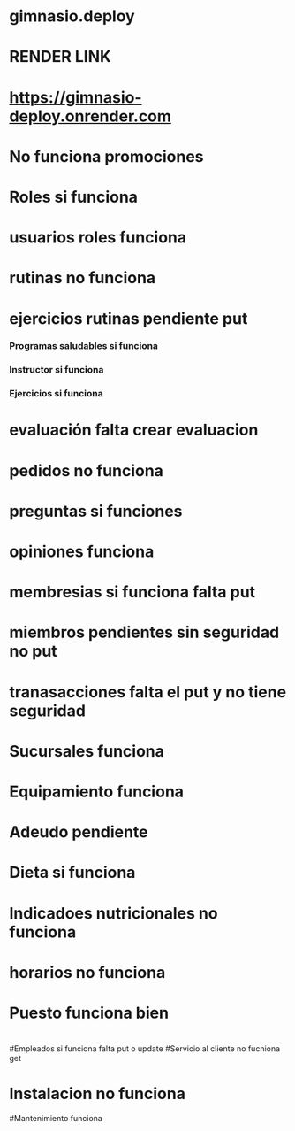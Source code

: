 # gimnasio.deploy

# RENDER LINK
# https://gimnasio-deploy.onrender.com

# No funciona promociones
# Roles si funciona
# usuarios roles funciona
# rutinas no funciona
# ejercicios rutinas pendiente put
### Programas saludables si funciona
### Instructor si funciona
### Ejercicios si funciona
# evaluación falta crear evaluacion
# pedidos no funciona
# preguntas si funciones
# opiniones funciona
# membresias si funciona falta put
# miembros pendientes sin seguridad no put
# tranasacciones falta el put y no tiene seguridad
# Sucursales funciona
# Equipamiento funciona
# Adeudo pendiente
# Dieta si funciona
# Indicadoes nutricionales no funciona
# horarios no funciona
# Puesto funciona bien
# 
#Empleados si funciona falta put o update
#Servicio al cliente no fucniona get
# Instalacion no funciona
#Mantenimiento funciona
